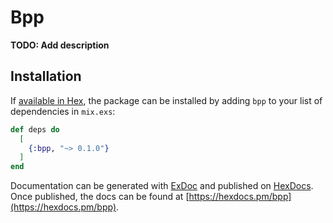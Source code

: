 # Bpp

**TODO: Add description**

## Installation

If [available in Hex](https://hex.pm/docs/publish), the package can be installed
by adding `bpp` to your list of dependencies in `mix.exs`:

```elixir
def deps do
  [
    {:bpp, "~> 0.1.0"}
  ]
end
```

Documentation can be generated with [ExDoc](https://github.com/elixir-lang/ex_doc)
and published on [HexDocs](https://hexdocs.pm). Once published, the docs can
be found at [https://hexdocs.pm/bpp](https://hexdocs.pm/bpp).

